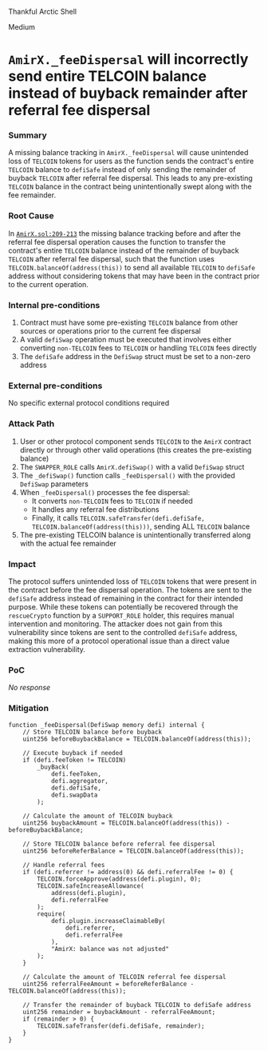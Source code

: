 Thankful Arctic Shell

Medium

# `AmirX._feeDispersal` will incorrectly send entire TELCOIN balance instead of buyback remainder after referral fee dispersal

### Summary

A missing balance tracking in `AmirX._feeDispersal` will cause unintended loss of `TELCOIN` tokens for users as the function sends the contract's entire `TELCOIN` balance to `defiSafe` instead of only sending the remainder of buyback `TELCOIN` after referral fee dispersal. This leads to any pre-existing `TELCOIN` balance in the contract being unintentionally swept along with the fee remainder.

### Root Cause

In [`AmirX.sol:209-213`](https://github.com/sherlock-audit/2024-11-telcoin/blob/main/telcoin-audit/contracts/swap/AmirX.sol#L209-L213) the missing balance tracking before and after the referral fee dispersal operation causes the function to transfer the contract's entire `TELCOIN` balance instead of the remainder of buyback `TELCOIN` after referral fee dispersal, such that the function uses `TELCOIN.balanceOf(address(this))` to send all available `TELCOIN` to `defiSafe` address without considering tokens that may have been in the contract prior to the current operation. 

### Internal pre-conditions

1. Contract must have some pre-existing `TELCOIN` balance from other sources or operations prior to the current fee dispersal
2. A valid `defiSwap` operation must be executed that involves either converting `non-TELCOIN` fees to `TELCOIN` or handling `TELCOIN` fees directly
3. The `defiSafe` address in the `DefiSwap` struct must be set to a non-zero address

### External pre-conditions

No specific external protocol conditions required

### Attack Path

1. User or other protocol component sends `TELCOIN` to the `AmirX` contract directly or through other valid operations (this creates the pre-existing balance)
2. The `SWAPPER_ROLE` calls `AmirX.defiSwap()` with a valid `DefiSwap` struct
3. The `_defiSwap()` function calls `_feeDispersal()` with the provided `DefiSwap` parameters
4. When `_feeDispersal()` processes the fee dispersal:
    - It converts `non-TELCOIN` fees to `TELCOIN` if needed
    - It handles any referral fee distributions
    - Finally, it calls `TELCOIN.safeTransfer(defi.defiSafe, TELCOIN.balanceOf(address(this)))`, sending ALL `TELCOIN` balance
5. The pre-existing TELCOIN balance is unintentionally transferred along with the actual fee remainder

### Impact

The protocol suffers unintended loss of `TELCOIN` tokens that were present in the contract before the fee dispersal operation. The tokens are sent to the `defiSafe` address instead of remaining in the contract for their intended purpose. While these tokens can potentially be recovered through the `rescueCrypto` function by a `SUPPORT_ROLE` holder, this requires manual intervention and monitoring. The attacker does not gain from this vulnerability since tokens are sent to the controlled `defiSafe` address, making this more of a protocol operational issue than a direct value extraction vulnerability.

### PoC

_No response_

### Mitigation

```solidity
function _feeDispersal(DefiSwap memory defi) internal {    
    // Store TELCOIN balance before buyback
    uint256 beforeBuybackBalance = TELCOIN.balanceOf(address(this));

    // Execute buyback if needed
    if (defi.feeToken != TELCOIN)
        _buyBack(
            defi.feeToken,
            defi.aggregator,
            defi.defiSafe,
            defi.swapData
        );

    // Calculate the amount of TELCOIN buyback
    uint256 buybackAmount = TELCOIN.balanceOf(address(this)) - beforeBuybackBalance;

    // Store TELCOIN balance before referral fee dispersal
    uint256 beforeReferBalance = TELCOIN.balanceOf(address(this));

    // Handle referral fees
    if (defi.referrer != address(0) && defi.referralFee != 0) {
        TELCOIN.forceApprove(address(defi.plugin), 0);
        TELCOIN.safeIncreaseAllowance(
            address(defi.plugin),
            defi.referralFee
        );
        require(
            defi.plugin.increaseClaimableBy(
                defi.referrer,
                defi.referralFee
            ),
            "AmirX: balance was not adjusted"
        );
    }

    // Calculate the amount of TELCOIN referral fee dispersal
    uint256 referralFeeAmount = beforeReferBalance - TELCOIN.balanceOf(address(this));

    // Transfer the remainder of buyback TELCOIN to defiSafe address
    uint256 remainder = buybackAmount - referralFeeAmount;
    if (remainder > 0) {
        TELCOIN.safeTransfer(defi.defiSafe, remainder);
    }
}

```